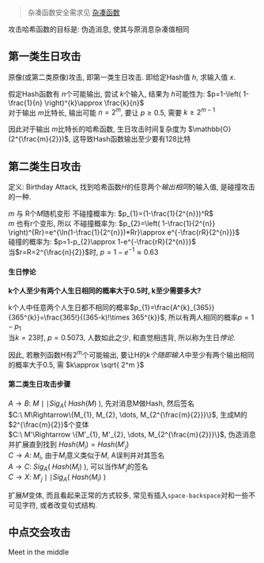 > 杂凑函数安全需求见 [杂凑函数](杂凑函数.md)

攻击哈希函数的目标是: 伪造消息, 使其与原消息杂凑值相同

## 第一类生日攻击

原像(或第二类原像)攻击, 即第一类生日攻击. 即给定Hash值 $h$, 求输入值 $x$.  

假定Hash函数有 $n$个可能输出, 尝试 $k$个输入, 结果为 $h$可能性为: $p=1-\left( 1-\frac{1}{n} \right)^{k}\approx \frac{k}{n}$  
对于输出 $m$比特长, 输出可能 $n=2^{m}$, 要让 $p\geq 0.5$, 需要 $k\geq 2^{m-1}$

因此对于输出 $m$比特长的哈希函数, 生日攻击时间复杂度为 $\mathbb{O}(2^{\frac{m}{2}})$, 这导致Hash函数输出至少要有128比特

## 第二类生日攻击

定义: Birthday Attack, 找到哈希函数$H$的任意两个*输出相同*的输入值, 是碰撞攻击的一种.

$m$ 与 R个$M$随机变形 不碰撞概率为: $p_{1}=(1-\frac{1}{2^{n}})^R$  
$m$ 也有r个变形, 所以 不碰撞概率为: $p_{2}=\left( 1-\frac{1}{2^{n}} \right)^{Rr}=e^{\ln(1-\frac{1}{2^{n}})*Rr}\approx e^{-\frac{rR}{2^{n}}}$  
碰撞的概率为: $p=1-p_{2}\approx 1-e^{-\frac{rR}{2^{n}}}$  
当$r=R=2^{\frac{n}{2}}$时, $p=1-e^{-1}\approx 0.63$

#### 生日悖论

**k个人至少有两个人生日相同的概率大于$0.5$时, k至少需要多大?**

k个人中任意两个人生日都不相同的概率$p_{1}=\frac{A^{k}_{365}}{365^{k}}=\frac{365!}{(365-k)!\times 365^{k}}$, 所以有两人相同的概率$p=1-p_{1}$  
当$k=23$时, $p=0.5073$, 人数如此之少, 和直觉相违背, 所以称为生日*悖论*.

因此, 若散列函数H有$2^m$个可能输出, 要让H的*k个随即输入*中至少有两个输出相同的概率大于0.5, 需 $k\approx \sqrt{ 2^m }$

#### 第二类生日攻击步骤

$A\to B:\ M\mid\mid Sig_{A}(\ Hash(M)\ )$, 先对消息M做Hash, 然后签名  
$C:\ M\Rightarrow\{M_{1}, M_{2}, \dots, M_{2^{\frac{m}{2}}}\}$, 生成M的$2^{\frac{m}{2}}$个变体  
$C:\ M'\Rightarrow \{M'_{1}, M'_{2}, \dots, M_{2^{\frac{m}{2}}}\}$, 伪造消息并扩展直到找到 $Hash(M_{i})=Hash(M'_{j})$  
$C\to A:\ M_{i}$, 由于$M_{i}$意义类似于$M$, A误判并对其签名  
$A\to C:\ Sig_{A}(\ Hash(M_{i})\ )$, 可以当作$M'_{j}$的签名  
$C\to X:\ M'_{j}\mid\mid Sig_{A}(\ Hash(M_{i})\ )$  

扩展$M$变体, 而且看起来正常的方式较多, 常见有插入`space-backspace`对和一些不可见字符, 或者改变句式结构.

## 中点交会攻击 

Meet in the middle